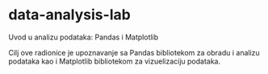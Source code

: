 # data-analysis-lab

Uvod u analizu podataka: Pandas i Matplotlib

Cilj ove radionice je upoznavanje sa Pandas bibliotekom za obradu i analizu podataka kao i
Matplotlib bibliotekom za vizuelizaciju podataka.

